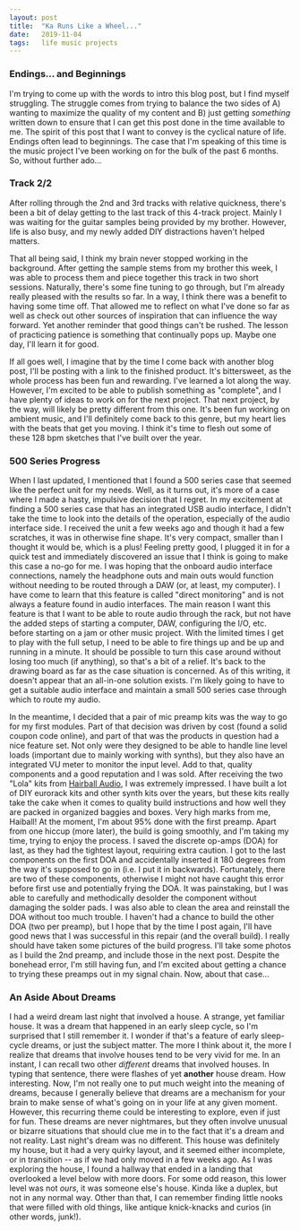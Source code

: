 ```yaml
---
layout: post
title:  "Ka Runs Like a Wheel..."
date:   2019-11-04
tags:   life music projects
---
```

### Endings... and Beginnings

I'm trying to come up with the words to intro this blog post, but I find myself struggling. The struggle comes from trying to balance the two sides of A) wanting to maximize the quality of my content and B) just getting _something_ written down to ensure that I can get this post done in the time available to me. The spirit of this post that I want to convey is the cyclical nature of life. Endings often lead to beginnings. The case that I'm speaking of this time is the music project I've been working on for the bulk of the past 6 months. So, without further ado...

### Track 2/2

After rolling through the 2nd and 3rd tracks with relative quickness, there's been a bit of delay getting to the last track of this 4-track project. Mainly I was waiting for the guitar samples being provided by my brother. However, life is also busy, and my newly added DIY distractions haven't helped matters.

That all being said, I think my brain never stopped working in the background. After getting the sample stems from my brother this week, I was able to process them and piece together this track in two short sessions. Naturally, there's some fine tuning to go through, but I'm already really pleased with the results so far. In a way, I think there was a benefit to having some time off. That allowed me to reflect on what I've done so far as well as check out other sources of inspiration that can influence the way forward. Yet another reminder that good things can't be rushed. The lesson of practicing patience is something that continually pops up. Maybe one day, I'll learn it for good.

If all goes well, I imagine that by the time I come back with another blog post, I'll be posting with a link to the finished product. It's bittersweet, as the whole process has been fun and rewarding. I've learned a lot along the way. However, I'm excited to be able to publish something as "complete", and I have plenty of ideas to work on for the next project. That next project, by the way, will likely be pretty different from this one. It's been fun working on ambient music, and I'll definitely come back to this genre, but my heart lies with the beats that get you moving. I think it's time to flesh out some of these 128 bpm sketches that I've built over the year.

### 500 Series Progress

When I last updated, I mentioned that I found a 500 series case that seemed like the perfect unit for my needs. Well, as it turns out, it's more of a case where I made a hasty, impulsive decision that I regret. In my excitement at finding a 500 series case that has an integrated USB audio interface, I didn't take the time to look into the details of the operation, especially of the audio interface side. I received the unit a few weeks ago and though it had a few scratches, it was in otherwise fine shape. It's very compact, smaller than I thought it would be, which is a plus! Feeling pretty good, I plugged it in for a quick test and immediately discovered an issue that I think is going to make this case a no-go for me. I was hoping that the onboard audio interface connections, namely the headphone outs and main outs would function without needing to be routed through a DAW (or, at least, my computer). I have come to learn that this feature is called "direct monitoring" and is not always a feature found in audio interfaces. The main reason I want this feature is that I want to be able to route audio through the rack, but not have the added steps of starting a computer, DAW, configuring the I/O, etc. before starting on a jam or other music project. With the limited times I get to play with the full setup, I need to be able to fire things up and be up and running in a minute. It should be possible to turn this case around without losing too much (if anything), so that's a bit of a relief. It's back to the drawing board as far as the case situation is concerned. As of this writing, it doesn't appear that an all-in-one solution exists. I'm likely going to have to get a suitable audio interface and maintain a small 500 series case through which to route my audio.

In the meantime, I decided that a pair of mic preamp kits was the way to go for my first modules. Part of that decision was driven by cost (found a solid coupon code online), and part of that was the products in question had a nice feature set. Not only were they designed to be able to handle line level loads (important due to mainly working with synths), but they also have an integrated VU meter to monitor the input level. Add to that, quality components and a good reputation and I was sold. After receiving the two "Lola" kits from [Hairball Audio](http://www.hairballaudio.com), I was extremely impressed. I have built a lot of DIY eurorack kits and other synth kits over the years, but these kits really take the cake when it comes to quality build instructions and how well they are packed in organized baggies and boxes. Very high marks from me, Haiball! At the moment, I'm about 95% done with the first preamp. Apart from one hiccup (more later), the build is going smoothly, and I'm taking my time, trying to enjoy the process. I saved the discrete op-amps (DOA) for last, as they had the tightest layout, requiring extra caution. I got to the last components on the first DOA and accidentally inserted it 180 degrees from the way it's supposed to go in (i.e. I put it in backwards). Fortunately, there are two of these components, otherwise I might not have caught this error before first use and potentially frying the DOA. It was painstaking, but I was able to carefully and methodically desolder the component without damaging the solder pads. I was also able to clean the area and reinstall the DOA without too much trouble. I haven't had a chance to build the other DOA (two per preamp), but I hope that by the time I post again, I'll have good news that I was successful in this repair (and the overall build). I really should have taken some pictures of the build progress. I'll take some photos as I build the 2nd preamp, and include those in the next post. Despite the bonehead error, I'm still having fun, and I'm excited about getting a chance to trying these preamps out in my signal chain. Now, about that case...

### An Aside About Dreams

I had a weird dream last night that involved a house. A strange, yet familiar house. It was a dream that happened in an early sleep cycle, so I'm surprised that I still remember it. I wonder if that's a feature of early sleep-cycle dreams, or just the subject matter. The more I think about it, the more I realize that dreams that involve houses tend to be very vivid for me. In an instant, I can recall two other _different_ dreams that involved houses. In typing that sentence, there were flashes of yet **another** house dream. How interesting. Now, I'm not really one to put much weight into the meaning of dreams, because I generally believe that dreams are a mechanism for your brain to make sense of what's going on in your life at any given moment. However, this recurring theme could be interesting to explore, even if just for fun. These dreams are never nightmares, but they often involve unusual or bizarre situations that should clue me in to the fact that it's a dream and not reality. Last night's dream was no different. This house was definitely my house, but it had a very quirky layout, and it seemed either incomplete, or in transition -- as if we had only moved in a few weeks ago. As I was exploring the house, I found a hallway that ended in a landing that overlooked a level below with more doors. For some odd reason, this lower level was not _ours_, it was someone else's house. Kinda like a duplex, but not in any normal way. Other than that, I can remember finding little nooks that were filled with old things, like antique knick-knacks and curios (in other words, junk!).

